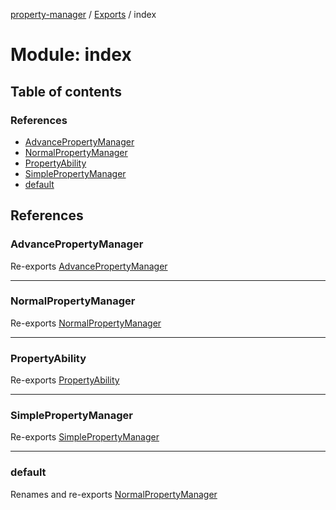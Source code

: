 [property-manager](../README.md) / [Exports](../modules.md) / index

# Module: index

## Table of contents

### References

- [AdvancePropertyManager](index.md#advancepropertymanager)
- [NormalPropertyManager](index.md#normalpropertymanager)
- [PropertyAbility](index.md#propertyability)
- [SimplePropertyManager](index.md#simplepropertymanager)
- [default](index.md#default)

## References

### AdvancePropertyManager

Re-exports [AdvancePropertyManager](../classes/advance.AdvancePropertyManager.md)

___

### NormalPropertyManager

Re-exports [NormalPropertyManager](../classes/normal.NormalPropertyManager.md)

___

### PropertyAbility

Re-exports [PropertyAbility](ability.md#propertyability)

___

### SimplePropertyManager

Re-exports [SimplePropertyManager](../classes/simple.SimplePropertyManager.md)

___

### default

Renames and re-exports [NormalPropertyManager](../classes/normal.NormalPropertyManager.md)
